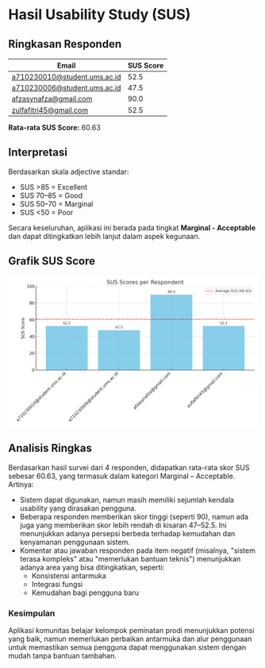 # Hasil Usability Study (SUS)

## Ringkasan Responden

| Email                           | SUS Score |
|--------------------------------|-----------|
| a710230010@student.ums.ac.id   | 52.5      |
| a710230006@student.ums.ac.id   | 47.5      |
| afzasynafza@gmail.com          | 90.0      |
| zulfafitri45@gmail.com         | 52.5      |

**Rata-rata SUS Score:** 60.63

## Interpretasi

Berdasarkan skala adjective standar:
- SUS >85 = Excellent
- SUS 70–85 = Good
- SUS 50–70 = Marginal
- SUS <50 = Poor

Secara keseluruhan, aplikasi ini berada pada tingkat **Marginal - Acceptable** dan dapat ditingkatkan lebih lanjut dalam aspek kegunaan.

## Grafik SUS Score

![SUS Score Chart](sus_chart.png)

## Analisis Ringkas

Berdasarkan hasil survei dari 4 responden, didapatkan rata-rata skor SUS sebesar 60.63, yang termasuk dalam kategori Marginal – Acceptable. Artinya:

- Sistem dapat digunakan, namun masih memiliki sejumlah kendala usability yang dirasakan pengguna.
- Beberapa responden memberikan skor tinggi (seperti 90), namun ada juga yang memberikan skor lebih rendah di kisaran 47–52.5. Ini menunjukkan adanya persepsi berbeda terhadap kemudahan dan kenyamanan penggunaan sistem.
- Komentar atau jawaban responden pada item negatif (misalnya, "sistem terasa kompleks" atau "memerlukan bantuan teknis") menunjukkan adanya area yang bisa ditingkatkan, seperti:
  - Konsistensi antarmuka
  - Integrasi fungsi
  - Kemudahan bagi pengguna baru

### Kesimpulan

Aplikasi komunitas belajar kelompok peminatan prodi menunjukkan potensi yang baik, namun memerlukan perbaikan antarmuka dan alur penggunaan untuk memastikan semua pengguna dapat menggunakan sistem dengan mudah tanpa bantuan tambahan.

